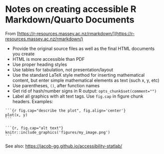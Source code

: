# Notes on creating accessible R Markdown/Quarto Documents 

From [https://r-resources.massey.ac.nz/rmarkdown/](https://r-resources.massey.ac.nz/rmarkdown/)

- Provide the original source files as well as the final HTML documents you create
- HTML is more accessible than PDF
- Use proper heading styles
- Use tables for tabulation, not presentation/layout
- Use the standard LaTeX style method for inserting mathematical content, but enter simple mathematical elements as text (such x, y, etc)
- Use parentheses, `()`, after function names 
- Get rid of hash/number signs in R output: `opts_chunk$set(comment="")`
- Label all graphics with alt text tags. Use `fig.cap` in figure chunk headers. Examples:

````
```{r fig.cap="describe the plot", fig.align='center'}
plot(x, y)
```
````


````
```{r, fig.cap="alt text"}
knitr::include_graphics('figures/my_image.png')
```
````

See also: https://jacob-gg.github.io/accessibility-statlab/
